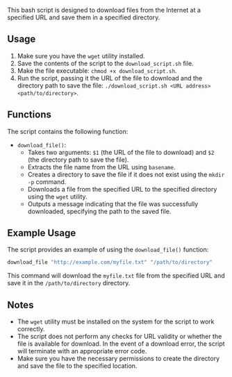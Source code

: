 This bash script is designed to download files from the Internet at a specified URL and save them in a specified directory.

## Usage

1. Make sure you have the `wget` utility installed.
2. Save the contents of the script to the `download_script.sh` file.
3. Make the file executable: `chmod +x download_script.sh`.
4. Run the script, passing it the URL of the file to download and the directory path to save the file: `./download_script.sh <URL address> <path/to/directory>`.

## Functions

The script contains the following function:

- `download_file()`:
  - Takes two arguments: `$1` (the URL of the file to download) and `$2` (the directory path to save the file).
  - Extracts the file name from the URL using `basename`.
  - Creates a directory to save the file if it does not exist using the `mkdir -p` command.
  - Downloads a file from the specified URL to the specified directory using the `wget` utility.
  - Outputs a message indicating that the file was successfully downloaded, specifying the path to the saved file.

## Example Usage

The script provides an example of using the `download_file()` function:

```bash
download_file "http://example.com/myfile.txt" "/path/to/directory"
```

This command will download the `myfile.txt` file from the specified URL and save it in the `/path/to/directory` directory.

## Notes

- The `wget` utility must be installed on the system for the script to work correctly.
- The script does not perform any checks for URL validity or whether the file is available for download. In the event of a download error, the script will terminate with an appropriate error code.
- Make sure you have the necessary permissions to create the directory and save the file to the specified location.
